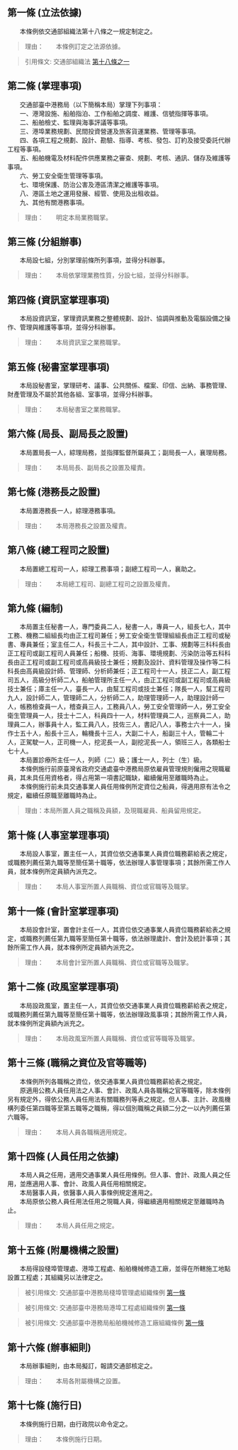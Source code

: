 第一條 (立法依據)
-----------------
　　本條例依交通部組織法第十八條之一規定制定之。  
> 理由：　　本條例訂定之法源依據。

> 引用條文: 交通部組織法 [第十八條之一](../../交通建設/交通政務/交通部組織法.md#第十八條之一)



第二條 (掌理事項)
-----------------
　　交通部臺中港務局（以下簡稱本局）掌理下列事項：  
　　一、港灣設施、船舶指泊、工作船舶之調度、維護、信號指揮等事項。  
　　二、船舶檢丈、監理與海事評議等事項。  
　　三、港埠業務規劃、民間投資營運及旅客貨運業務、管理等事項。  
　　四、各項工程之規劃、設計、勘驗、指導、考核、發包、訂約及接受委託代辦工程等事項。  
　　五、船舶機電及材料配件供應業務之審查、規劃、考核、通訊、儲存及維護等事項。  
　　六、勞工安全衛生管理等事項。  
　　七、環境保護、防治公害及港區清潔之維護等事項。  
　　八、港區土地之運用發展、經管、使用及出租收益。  
　　九、其他有關港務事項。  
> 理由：　　明定本局業務職掌。



第三條 (分組辦事)
-----------------
　　本局設七組，分別掌理前條所列事項，並得分科辦事。  
> 理由：　　本局依掌理業務性質，分設七組，並得分科辦事。



第四條 (資訊室掌理事項)
-----------------------
　　本局設資訊室，掌理資訊業務之整體規劃、設計、協調與推動及電腦設備之操作、管理與維護等事項，並得分科辦事。  
> 理由：　　本局資訊室之業務職掌。



第五條 (秘書室掌理事項)
-----------------------
　　本局設秘書室，掌理研考、議事、公共關係、檔案、印信、出納、事務管理、財產管理及不屬於其他各組、室事項，並得分科辦事。  
> 理由：　　本局秘書室之業務職掌。



第六條 (局長、副局長之設置)
---------------------------
　　本局置局長一人，綜理局務，並指揮監督所屬員工；副局長一人，襄理局務。  
> 理由：　　本局局長、副局長之設置及權責。



第七條 (港務長之設置)
---------------------
　　本局置港務長一人，綜理港務事項。  
> 理由：　　本局港務長之設置及權責。



第八條 (總工程司之設置)
-----------------------
　　本局置總工程司一人，綜理工務事項；副總工程司一人，襄助之。  
> 理由：　　本局總工程司、副總工程司之設置及權責。



第九條 (編制)
-------------
　　本局置主任秘書一人，專門委員二人，秘書一人，專員一人，組長七人，其中工務、機務二組組長均由正工程司兼任；勞工安全衛生管理組組長由正工程司或秘書、專員兼任；室主任二人，科長三十二人，其中設計、工事、規劃等三科科長由正工程司或副工程司人員兼任；船機、技術、海事、環境規劃、污染防治等五科科長由正工程司或副工程司或高員級技士兼任；規劃及設計、資料管理及操作等二科科長由高員級設計師、管理師、分析師兼任；正工程司十一人，技正二人，副工程司五人，高級分析師二人，船舶管理所主任一人，由正工程司或副工程司或高員級技士兼任；庫主任一人，臺長一人，由幫工程司或技士兼任；隊長一人，幫工程司九人，設計師二人，管理師二人，分析師二人，助理管理師一人，助理設計師一人，帳務檢查員一人，稽查員三人，工務員八人，勞工安全管理師一人，勞工安全衛生管理員一人，技士十二人，科員四十一人，材料管理員二人，巡察員二人，助理員二人，辦事員十人，監工員八人，技佐三人，書記八人，事務士六十一人，操作士五十人，船長十三人，輪機長十三人，大副二十人，船副三十人，管輪二十人，正駕駛一人，正司機一人，挖泥長一人，副挖泥長一人，領班三人，各類船士七十人。  
　　本局置診療所主任一人，列師（二）級；護士一人，列士（生）級。  
　　本條例施行前原臺灣省政府交通處臺中港務局原依雇員管理規則僱用之現職雇員，其未具任用資格者，得占用第一項書記職缺，繼續僱用至離職時為止。  
　　本條例施行前未具交通事業人員任用條例所定資位之船員，得適用原有法令之規定，繼續任原職至離職時為止。  
> 理由：本局所置人員之職稱及員額，及現職雇員、船員留用規定。



第十條 (人事室掌理事項)
-----------------------
　　本局設人事室，置主任一人，其資位依交通事業人員資位職務薪給表之規定，或職務列薦任第九職等至簡任第十職等，依法辦理人事管理事項；其餘所需工作人員，就本條例所定員額內派充之。  
> 理由：　　本局人事室所置人員職稱、資位或官職等及職掌。



第十一條 (會計室掌理事項)
-------------------------
　　本局設會計室，置會計主任一人，其資位依交通事業人員資位職務薪給表之規定，或職務列薦任第九職等至簡任第十職等，依法辦理歲計、會計及統計事項；其餘所需工作人員，就本條例所定員額內派充之。  
> 理由：　　本局會計室所置人員職稱、資位或官職等及職掌。



第十二條 (政風室掌理事項)
-------------------------
　　本局設政風室，置主任一人，其資位依交通事業人員資位職務薪給表之規定，或職務列薦任第九職等至簡任第十職等，依法辦理政風事項；其餘所需工作人員，就本條例所定員額內派充之。  
> 理由：　　本局政風室所置人員職稱、資位或官等職等及職掌。



第十三條 (職稱之資位及官等職等)
-------------------------------
　　本條例所列各職稱之資位，依交通事業人員資位職務薪給表之規定。  
　　原適用公務人員任用法之人事、會計、政風人員各職稱之官等職等，除本條例另有規定外，得依公務人員任用法有關職務列等表之規定。但人事、主計、政風機構列委任第四職等至第五職等之職稱，得以個別職稱之員額二分之一以內列薦任第六職等。  
> 理由：　　本局人員各職稱適用規定。



第十四條 (人員任用之依據)
-------------------------
　　本局人員之任用，適用交通事業人員任用條例。但人事、會計、政風人員之任用，並應適用人事、會計、政風人員任用相關規定。  
　　本局醫事人員，依醫事人員人事條例規定進用之。  
　　本局原依公務人員任用法任用之現職人員，得繼續適用相關規定至離職時為止。  
> 理由：　　本局人員任用之規定。



第十五條 (附屬機構之設置)
-------------------------
　　本局得設棧埠管理處、港埠工程處、船舶機械修造工廠，並得在所轄施工地點設置工程處；其組織另以法律定之。  
> 被引用條文: 交通部臺中港務局棧埠管理處組織條例 [第一條](../../交通建設/港埠/交通部臺中港務局棧埠管理處組織條例.md#第一條-立法依據)

> 被引用條文: 交通部臺中港務局港埠工程處組織條例 [第一條](../../交通建設/港埠/交通部臺中港務局港埠工程處組織條例.md#第一條-立法依據)

> 被引用條文: 交通部臺中港務局船舶機械修造工廠組織條例 [第一條](../../交通建設/港埠/交通部臺中港務局船舶機械修造工廠組織條例.md#第一條-立法依據)



第十六條 (辦事細則)
-------------------
　　本局辦事細則，由本局擬訂，報請交通部核定之。  
> 理由：　　本局各附屬機構之設置。



第十七條 (施行日)
-----------------
　　本條例施行日期，由行政院以命令定之。  
> 理由：　　本條例施行日期。